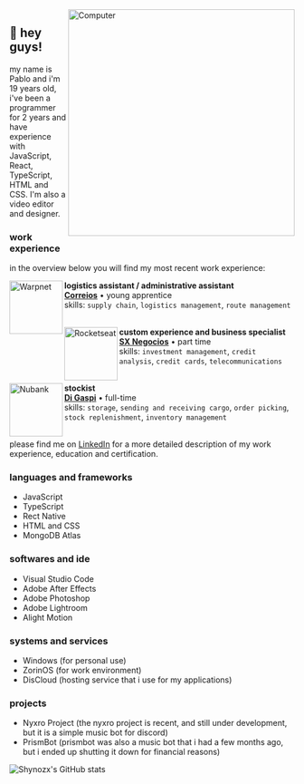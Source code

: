 <img src="https://raw.githubusercontent.com/MicaelliMedeiros/micaellimedeiros/master/image/computer-illustration.png" alt="Computer" min-width="400px" max-width="400px" width="400px" align="right">

## 👋 hey guys!
my name is Pablo and i'm 19 years old, i've been a programmer for 2 years and have experience with JavaScript, React, TypeScript, HTML and CSS. I'm also a video editor and designer.

### work experience
in the overview below you will find my most recent work experience:

[<img align="left" height="94px" width="94px" alt="Warpnet" src="https://i.imgur.com/eG0X3fz.png"/>](https://www.correios.com.br/)

**logistics assistant / administrative assistant** \
[**Correios**](https://www.correios.com.br/) • young apprentice \
skills: `supply chain`, `logistics management`, `route management`\
<br/>

[<img align="left" height="94px" width="94px" alt="Rocketseat" src="https://i.imgur.com/RxBXPDq.jpeg"/>](https://www.sxintegra.com.br/#/)

**custom experience and business specialist** \
[**SX Negocios**](https://www.sxintegra.com.br/#/) • part time \
skills: `investment management`, `credit analysis`, `credit cards`, `telecommunications`\
<br/>

[<img align="left" height="94px" width="94px" alt="Nubank" src="https://i.imgur.com/Thg2Jm5.jpeg"/>](https://www.digaspi.com.br/)

**stockist** \
[**Di Gaspi**](https://www.digaspi.com.br/) • full-time \
skills: `storage`, `sending and receiving cargo`, `order picking`, `stock replenishment`, `inventory management` \
<br/>

please find me on [LinkedIn](https://www.linkedin.com/in/pabloxz-silva/) for a more detailed description of my work experience, education and certification.

### languages ​​and frameworks
- JavaScript
- TypeScript
- Rect Native
- HTML and CSS
- MongoDB Atlas

### softwares and ide
- Visual Studio Code
- Adobe After Effects
- Adobe Photoshop
- Adobe Lightroom
- Alight Motion

### systems and services
- Windows (for personal use)
- ZorinOS (for work environment)
- DisCloud (hosting service that i use for my applications)

### projects
- Nyxro Project (the nyxro project is recent, and still under development, but it is a simple music bot for discord)
- PrismBot (prismbot was also a music bot that i had a few months ago, but i ended up shutting it down for financial reasons)

![Shynozx's GitHub stats](https://github-readme-stats.vercel.app/api?username=shynozx&show_icons=true&theme=dracula)
